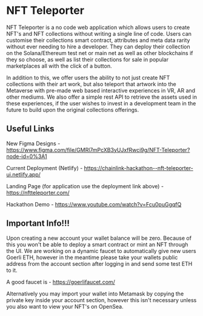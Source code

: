 # NFT Teleporter

NFT Teleporter is a no code web application which allows users to create NFT's and NFT collections without writing a single line of code. Users can customise their 
collections smart contract, attributes and meta data rarity without ever needing to hire a developer. They can deploy their collection on the Solana/Ethereum test net or main net
as well as other blockchains if they so choose, as well as list their collections for sale in popular marketplaces all with the click of a button.

In addition to this, we offer users the ability to not just create NFT collections with their art work, but also teleport that artwork into the Metaverse with pre-made 
web based interactive experiences in VR, AR and other mediums. We also offer a simple rest API to retrieve the assets used in these experiences, if the user wishes to invest in a development team in the future to build upon the original collections offerings.

## Useful Links

New Figma Designs - https://www.figma.com/file/GMRl7mPcXB3yUJxfRwci9g/NFT-Teleporter?node-id=0%3A1

Current Deployment (Netlify) - https://chainlink-hackathon--nft-teleporter-ui.netlify.app/

Landing Page (for application use the deployment link above) - https://nftteleporter.com/

Hackathon Demo - https://www.youtube.com/watch?v=Fcu0puGgqfQ

## Important Info!!!

Upon creating a new account your wallet balance will be zero. Because of this you won't be able to deploy a smart contract or mint an NFT through the UI. We are working on a dynamic faucet to automatically give new users Goerli ETH, however in the meantime please take your wallets public address from the account section after logging in and send some test ETH to it.

A good faucet is - https://goerlifaucet.com/

Alternatively you may import your wallet into Metamask by copying the private key inside your account section, however this isn't necessary unless you also want to view your NFT's on OpenSea. 

